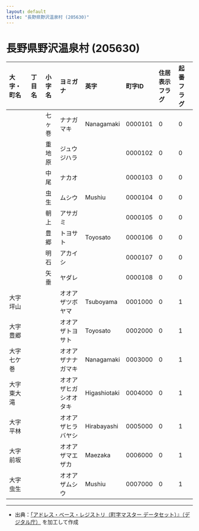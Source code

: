 ```yaml
---
layout: default
title: "長野県野沢温泉村 (205630)"
---
```


# 長野県野沢温泉村 (205630)

| 大字・町名 | 丁目名 | 小字名 | ヨミガナ | 英字 | 町字ID | 住居表示フラグ | 起番フラグ |
|:---|:---|:---|:---|:---|:---|:---|:---|
|  |  | 七ヶ巻 | ナナガマキ | Nanagamaki | 0000101 | 0 | 0 |
|  |  | 重地原 | ジュウジハラ |  | 0000102 | 0 | 0 |
|  |  | 中尾 | ナカオ |  | 0000103 | 0 | 0 |
|  |  | 虫生 | ムシウ | Mushiu | 0000104 | 0 | 0 |
|  |  | 朝上 | アサガミ |  | 0000105 | 0 | 0 |
|  |  | 豊郷 | トヨサト | Toyosato | 0000106 | 0 | 0 |
|  |  | 明石 | アカイシ |  | 0000107 | 0 | 0 |
|  |  | 矢垂 | ヤダレ |  | 0000108 | 0 | 0 |
| 大字坪山 |  |  | オオアザツボヤマ | Tsuboyama | 0001000 | 0 | 1 |
| 大字豊郷 |  |  | オオアザトヨサト | Toyosato | 0002000 | 0 | 1 |
| 大字七ケ巻 |  |  | オオアザナナガマキ | Nanagamaki | 0003000 | 0 | 1 |
| 大字東大滝 |  |  | オオアザヒガシオオタキ | Higashiotaki | 0004000 | 0 | 1 |
| 大字平林 |  |  | オオアザヒラバヤシ | Hirabayashi | 0005000 | 0 | 1 |
| 大字前坂 |  |  | オオアザマエザカ | Maezaka | 0006000 | 0 | 1 |
| 大字虫生 |  |  | オオアザムシウ | Mushiu | 0007000 | 0 | 1 |

---

- 出典：[「アドレス・ベース・レジストリ（町字マスター データセット）』（デジタル庁）](https://www.digital.go.jp/policies/base_registry_address/) を加工して作成